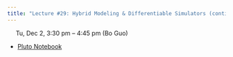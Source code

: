 ```yaml
---
title: "Lecture #29: Hybrid Modeling & Differentiable Simulators (continued)"
---
```


&nbsp;&nbsp;&nbsp;&nbsp;&nbsp;Tu, Dec 2, 3:30 pm – 4:45 pm (Bo Guo)

- [Pluto Notebook](../assets/pluto_notebooks/Lec29_hybrid_modeling_continued.html) 